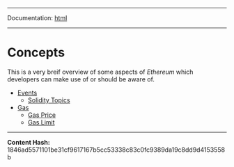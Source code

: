 -----

Documentation: [html](https://docs-beta.ethers.io/)

-----


Concepts
========


This is a very breif overview of some aspects of *Ethereum*
which developers can make use of or should be aware of.


* [Events](events)
  * [Solidity Topics](events)
* [Gas](gas)
  * [Gas Price](gas)
  * [Gas Limit](gas)



-----
**Content Hash:** 1846ad5571101be31cf9617167b5cc53338c83c0fc9389da19c8dd9d4153558b